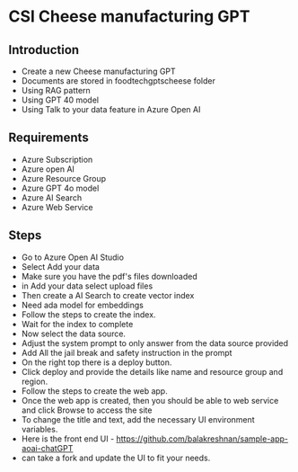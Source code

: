 # CSI Cheese manufacturing GPT

## Introduction

- Create a new Cheese manufacturing GPT
- Documents are stored in foodtechgptscheese folder
- Using RAG pattern
- Using GPT 40 model
- Using Talk to your data feature in Azure Open AI

## Requirements

- Azure Subscription
- Azure open AI
- Azure Resource Group
- Azure GPT 4o model
- Azure AI Search
- Azure Web Service

## Steps

- Go to Azure Open AI Studio
- Select Add your data
- Make sure you have the pdf's files downloaded
- in Add your data select upload files
- Then create a AI Search to create vector index
- Need ada model for embeddings
- Follow the steps to create the index.
- Wait for the index to complete
- Now select the data source.
- Adjust the system prompt to only answer from the data source provided
- Add All the jail break and safety instruction in the prompt
- On the right top there is a deploy button.
- Click deploy and provide the details like name and resource group and region.
- Follow the steps to create the web app.
- Once the web app is created, then you should be able to web service and click Browse to access the site
- To change the title and text, add the necessary UI environment variables.
- Here is the front end UI - https://github.com/balakreshnan/sample-app-aoai-chatGPT
- can take a fork and update the UI to fit your needs.

